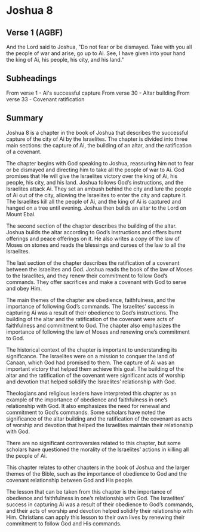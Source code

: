 # Joshua 8

## Verse 1 (AGBF)

And the Lord said to Joshua, "Do not fear or be dismayed. Take with you all the people of war and arise, go up to Ai. See, I have given into your hand the king of Ai, his people, his city, and his land."

## Subheadings

From verse 1 - Ai's successful capture
From verse 30 - Altar building
From verse 33 - Covenant ratification

## Summary

Joshua 8 is a chapter in the book of Joshua that describes the successful capture of the city of Ai by the Israelites. The chapter is divided into three main sections: the capture of Ai, the building of an altar, and the ratification of a covenant.

The chapter begins with God speaking to Joshua, reassuring him not to fear or be dismayed and directing him to take all the people of war to Ai. God promises that He will give the Israelites victory over the king of Ai, his people, his city, and his land. Joshua follows God’s instructions, and the Israelites attack Ai. They set an ambush behind the city and lure the people of Ai out of the city, allowing the Israelites to enter the city and capture it. The Israelites kill all the people of Ai, and the king of Ai is captured and hanged on a tree until evening. Joshua then builds an altar to the Lord on Mount Ebal.

The second section of the chapter describes the building of the altar. Joshua builds the altar according to God’s instructions and offers burnt offerings and peace offerings on it. He also writes a copy of the law of Moses on stones and reads the blessings and curses of the law to all the Israelites.

The last section of the chapter describes the ratification of a covenant between the Israelites and God. Joshua reads the book of the law of Moses to the Israelites, and they renew their commitment to follow God’s commands. They offer sacrifices and make a covenant with God to serve and obey Him.

The main themes of the chapter are obedience, faithfulness, and the importance of following God’s commands. The Israelites’ success in capturing Ai was a result of their obedience to God’s instructions. The building of the altar and the ratification of the covenant were acts of faithfulness and commitment to God. The chapter also emphasizes the importance of following the law of Moses and renewing one’s commitment to God.

The historical context of the chapter is important to understanding its significance. The Israelites were on a mission to conquer the land of Canaan, which God had promised to them. The capture of Ai was an important victory that helped them achieve this goal. The building of the altar and the ratification of the covenant were significant acts of worship and devotion that helped solidify the Israelites’ relationship with God.

Theologians and religious leaders have interpreted this chapter as an example of the importance of obedience and faithfulness in one’s relationship with God. It also emphasizes the need for renewal and commitment to God’s commands. Some scholars have noted the significance of the altar building and the ratification of the covenant as acts of worship and devotion that helped the Israelites maintain their relationship with God.

There are no significant controversies related to this chapter, but some scholars have questioned the morality of the Israelites’ actions in killing all the people of Ai.

This chapter relates to other chapters in the book of Joshua and the larger themes of the Bible, such as the importance of obedience to God and the covenant relationship between God and His people.

The lesson that can be taken from this chapter is the importance of obedience and faithfulness in one’s relationship with God. The Israelites’ success in capturing Ai was a result of their obedience to God’s commands, and their acts of worship and devotion helped solidify their relationship with Him. Christians can apply this lesson to their own lives by renewing their commitment to follow God and His commands.